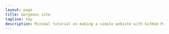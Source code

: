 ```yaml
---
layout: page
title: Gorgeous site
tagline: Yay
description: Minimal tutorial on making a simple website with GitHub Pages
---
```


